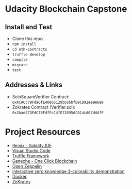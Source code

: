 # Udacity Blockchain Capstone

## Install and Test
* Clone this repo
* ```npm install ```
* ```cd eth-contracts ```
* ```truffle develop ```
* ```compile ```
* ```migrate ```
* ```test ``` 

## Addresses & Links
* SolnSquareVerifier Contract: ```0xACACc79Fda0fE40866129b68bbfB9CD92ee9e6e9 ```
* Zokrates Contract (Verifier.sol): ```0x3bae573FdC7BF4fFcC4fE72095AC614cA07d44fF```

# Project Resources

* [Remix - Solidity IDE](https://remix.ethereum.org/)
* [Visual Studio Code](https://code.visualstudio.com/)
* [Truffle Framework](https://truffleframework.com/)
* [Ganache - One Click Blockchain](https://truffleframework.com/ganache)
* [Open Zeppelin ](https://openzeppelin.org/)
* [Interactive zero knowledge 3-colorability demonstration](http://web.mit.edu/~ezyang/Public/graph/svg.html)
* [Docker](https://docs.docker.com/install/)
* [ZoKrates](https://github.com/Zokrates/ZoKrates)
